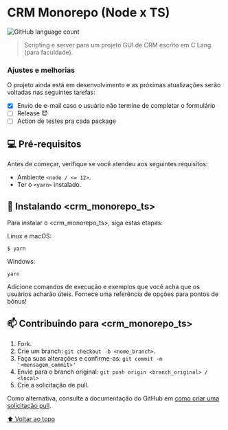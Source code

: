 # CRM Monorepo (Node x TS)

<!---Esses são exemplos. Veja https://shields.io para outras pessoas ou para personalizar este conjunto de escudos. Você pode querer incluir dependências, status do projeto e informações de licença aqui--->

![GitHub language count](https://img.shields.io/github/languages/count/pedromoraisf/crm-monorepo-ts?style=for-the-badge)

> Scripting e server para um projeto GUI de CRM escrito em C Lang (para faculdade).

### Ajustes e melhorias

O projeto ainda está em desenvolvimento e as próximas atualizações serão voltadas nas seguintes tarefas:

- [x] Envio de e-mail caso o usuário não termine de completar o formulário
- [ ] Release 😈
- [ ] Action de testes pra cada package

## 💻 Pré-requisitos

Antes de começar, verifique se você atendeu aos seguintes requisitos:
* Ambiente `<node / <= 12>`.
* Ter o `<yarn>` instalado.

## 🚀 Instalando <crm_monorepo_ts>

Para instalar o <crm_monorepo_ts>, siga estas etapas:

Linux e macOS:
```
$ yarn
```

Windows:
```
yarn
```

Adicione comandos de execução e exemplos que você acha que os usuários acharão úteis. Fornece uma referência de opções para pontos de bônus!

## 📫 Contribuindo para <crm_monorepo_ts>
1. Fork.
2. Crie um branch: `git checkout -b <nome_branch>`.
3. Faça suas alterações e confirme-as: `git commit -m '<mensagem_commit>'`
4. Envie para o branch original: `git push origin <branch_original> / <local>`
5. Crie a solicitação de pull.

Como alternativa, consulte a documentação do GitHub em [como criar uma solicitação pull](https://help.github.com/en/github/collaborating-with-issues-and-pull-requests/creating-a-pull-request).

[⬆ Voltar ao topo](#crm-monorepo-ts)<br>
